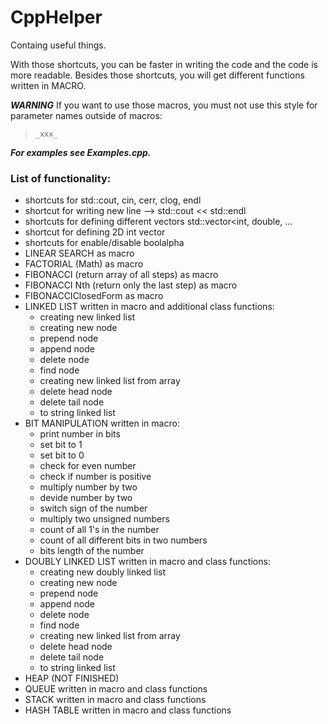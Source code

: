 # CppHelper
Containg useful things.

With those shortcuts, you can be faster in writing the code and the code is more readable.
Besides those shortcuts, you will get different functions written in MACRO.


_**WARNING**_
If you want to use those macros, you must not use this style for parameter names outside of macros: 
> `_xxx_`

_**For examples see Examples.cpp.**_

### List of functionality:
- shortcuts for std::cout, cin, cerr, clog, endl
- shortcut for writing new line --> std::cout << std::endl
- shortcuts for defining different vectors std::vector<int, double, ...
- shortcut for defining 2D int vector
- shortcuts for enable/disable boolalpha
- LINEAR SEARCH as macro
- FACTORIAL (Math) as macro
- FIBONACCI (return array of all steps) as macro
- FIBONACCI Nth (return only the last step) as macro
- FIBONACCIClosedForm as macro
- LINKED LIST written in macro and additional class functions:
    - creating new linked list
    - creating new node
    - prepend node
    - append node
    - delete node
    - find node
    - creating new linked list from array
    - delete head node
    - delete tail node
    - to string linked list
- BIT MANIPULATION written in macro:
    - print number in bits
    - set bit to 1
    - set bit to 0
    - check for even number
    - check if number is positive
    - multiply number by two
    - devide number by two
    - switch sign of the number
    - multiply two unsigned numbers
    - count of all 1's in the number
    - count of all different bits in two numbers
    - bits length of the number
- DOUBLY LINKED LIST written in macro and class functions:
    - creating new doubly linked list
    - creating new node
    - prepend node
    - append node
    - delete node
    - find node
    - creating new linked list from array
    - delete head node
    - delete tail node
    - to string linked list
- HEAP (NOT FINISHED)
- QUEUE written in macro and class functions
- STACK written in macro and class functions
- HASH TABLE written in macro and class functions





